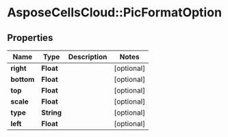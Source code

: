 # AsposeCellsCloud::PicFormatOption

## Properties
Name | Type | Description | Notes
------------ | ------------- | ------------- | -------------
**right** | **Float** |  | [optional] 
**bottom** | **Float** |  | [optional] 
**top** | **Float** |  | [optional] 
**scale** | **Float** |  | [optional] 
**type** | **String** |  | [optional] 
**left** | **Float** |  | [optional] 


